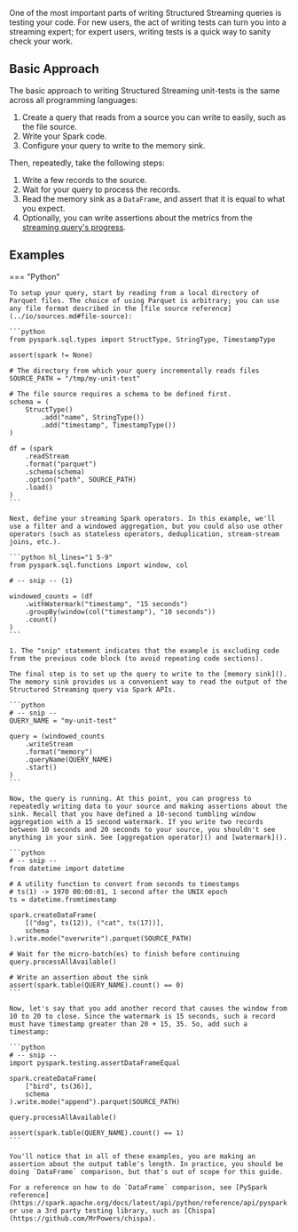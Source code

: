 One of the most important parts of writing Structured Streaming queries is testing your code. For new users, the act of writing tests can turn you into a streaming expert; for expert users, writing tests is a quick way to sanity check your work.

## Basic Approach

The basic approach to writing Structured Streaming unit-tests is the same across all programming languages:

1. Create a query that reads from a source you can write to easily, such as the file source.
2. Write your Spark code.
3. Configure your query to write to the memory sink.

Then, repeatedly, take the following steps:

1. Write a few records to the source.
2. Wait for your query to process the records.
3. Read the memory sink as a `DataFrame`, and assert that it is equal to what you expect.
4. Optionally, you can write assertions about the metrics from the [streaming query's progress](../operations/query_progress.md).

## Examples

=== "Python"

    To setup your query, start by reading from a local directory of Parquet files. The choice of using Parquet is arbitrary; you can use any file format described in the [file source reference](../io/sources.md#file-source):

    ```python
    from pyspark.sql.types import StructType, StringType, TimestampType

    assert(spark != None)

    # The directory from which your query incrementally reads files
    SOURCE_PATH = "/tmp/my-unit-test"

    # The file source requires a schema to be defined first.
    schema = (
        StructType()
            .add("name", StringType())
            .add("timestamp", TimestampType())
    )

    df = (spark
        .readStream
        .format("parquet")
        .schema(schema)
        .option("path", SOURCE_PATH)
        .load()
    )
    ```

    Next, define your streaming Spark operators. In this example, we'll use a filter and a windowed aggregation, but you could also use other operators (such as stateless operators, deduplication, stream-stream joins, etc.).

    ```python hl_lines="1 5-9"
    from pyspark.sql.functions import window, col

    # -- snip -- (1)

    windowed_counts = (df
        .withWatermark("timestamp", "15 seconds")
        .groupBy(window(col("timestamp"), "10 seconds"))
        .count()
    )
    ```

    1. The "snip" statement indicates that the example is excluding code from the previous code block (to avoid repeating code sections).

    The final step is to set up the query to write to the [memory sink](). The memory sink provides us a convenient way to read the output of the Structured Streaming query via Spark APIs.

    ```python
    # -- snip --
    QUERY_NAME = "my-unit-test"

    query = (windowed_counts
        .writeStream
        .format("memory") 
        .queryName(QUERY_NAME)
        .start()
    )
    ```

    Now, the query is running. At this point, you can progress to repeatedly writing data to your source and making assertions about the sink. Recall that you have defined a 10-second tumbling window aggregation with a 15 second watermark. If you write two records between 10 seconds and 20 seconds to your source, you shouldn't see anything in your sink. See [aggregation operator]() and [watermark]().

    ```python
    # -- snip -- 
    from datetime import datetime

    # A utility function to convert from seconds to timestamps
    # ts(1) -> 1970 00:00:01, 1 second after the UNIX epoch
    ts = datetime.fromtimestamp

    spark.createDataFrame(
        [("dog", ts(12)), ("cat", ts(17))],
        schema
    ).write.mode("overwrite").parquet(SOURCE_PATH)

    # Wait for the micro-batch(es) to finish before continuing
    query.processAllAvailable()

    # Write an assertion about the sink
    assert(spark.table(QUERY_NAME).count() == 0)
    ```

    Now, let's say that you add another record that causes the window from 10 to 20 to close. Since the watermark is 15 seconds, such a record must have timestamp greater than 20 + 15, 35. So, add such a timestamp:

    ```python
    # -- snip -- 
    import pyspark.testing.assertDataFrameEqual

    spark.createDataFrame(
        ["bird", ts(36)],
        schema
    ).write.mode("append").parquet(SOURCE_PATH)

    query.processAllAvailable()

    assert(spark.table(QUERY_NAME).count() == 1)
    ```

    You'll notice that in all of these examples, you are making an assertion about the output table's length. In practice, you should be doing `DataFrame` comparison, but that's out of scope for this guide.

    For a reference on how to do `DataFrame` comparison, see [PySpark reference](https://spark.apache.org/docs/latest/api/python/reference/api/pyspark.testing.assertDataFrameEqual.html) or use a 3rd party testing library, such as [Chispa](https://github.com/MrPowers/chispa).
